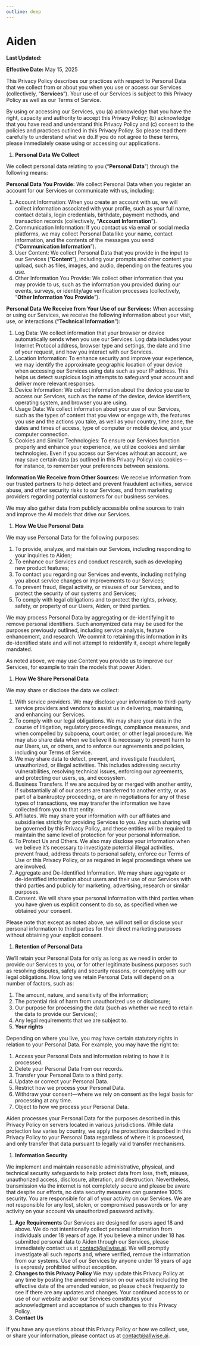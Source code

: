 ```yaml
---
outline: deep
---
```



# Aiden

**Last Updated:**

**Effective Date:** May 15, 2025

This Privacy Policy describes our practices with respect to Personal Data that we collect from or about you when you use or access our Services (collectively, “**Services**”).  Your use of our Services is subject to this Privacy Policy as well as our Terms of Service.

By using or accessing our Services, you (a) acknowledge that you have the right, capacity and authority to accept this Privacy Policy; (b) acknowledge that you have read and understand this Privacy Policy and (c) consent to the policies and practices outlined in this Privacy Policy. So please read them carefully to understand what we do.If you do not agree to these terms, please immediately cease using or accessing our applications.

1. **Personal Data We Collect**

We collect personal data relating to you (“**Personal Data**”) through the following means:

**Personal Data You Provide:** We collect Personal Data when you register an account for our Services or communicate with us, including:

1. Account Information: When you create an account with us, we will collect information associated with your profile, such as your full name, contact details, login credentials, birthdate, payment methods, and transaction records (collectively, “**Account Information**”).
2. Communication Information: If you contact us via email or social media platforms, we may collect Personal Data like your name, contact information, and the contents of the messages you send (“**Communication Information**”).
3. User Content: We collect Personal Data that you provide in the input to our Services (“**Content**”), including your prompts and other content you upload, such as files, images, and audio, depending on the features you use.
4. Other Information You Provide: We collect other information that you may provide to us, such as the information you provided during our events, surveys, or identity/age verification processes (collectively, “**Other Information You Provide**”).

**Personal Data We Receive from Your Use of our Services:** When accessing or using our Services, we receive the following information about your visit, use, or interactions (“**Technical Information**”):

1. Log Data: We collect information that your browser or device automatically sends when you use our Services. Log data includes your Internet Protocol address, browser type and settings, the date and time of your request, and how you interact with our Services.
2. Location Information: To enhance security and improve your experience, we may identify the approximate geographic location of your device when accessing our Services using data such as your IP address. This helps us detect suspicious login attempts to safeguard your account and deliver more relevant responses.
3. Device Information: We collect information about the device you use to access our Services, such as the name of the device, device identifiers, operating system, and browser you are using.
4. Usage Data: We collect information about your use of our Services, such as the types of content that you view or engage with, the features you use and the actions you take, as well as your country, time zone, the dates and times of access, type of computer or mobile device, and your computer connection.
5. Cookies and Similar Technologies: To ensure our Services function properly and enhance your experience, we utilize cookies and similar technologies. Even if you access our Services without an account, we may save certain data (as outlined in this Privacy Policy) via cookies—for instance, to remember your preferences between sessions.

**Information We Receive from Other Sources:** We receive information from our trusted partners to help detect and prevent fraudulent activities, service abuse, and other security risks to our Services, and from marketing providers regarding potential customers for our business services.

We may also gather data from publicly accessible online sources to train and improve the AI models that drive our Services.

1. **How We Use Personal Data**

We may use Personal Data for the following purposes:

1. To provide, analyze, and maintain our Services, including responding to your inquiries to Aiden;
2. To enhance our Services and conduct research, such as developing new product features;
3. To contact you regarding our Services and events, including notifying you about service changes or improvements to our Services;
4. To prevent fraud, illegal activity, or misuses of our Services, and to protect the security of our systems and Services;
5. To comply with legal obligations and to protect the rights, privacy, safety, or property of our Users, Aiden, or third parties.

We may process Personal Data by aggregating or de-identifying it to remove personal identifiers. Such anonymized data may be used for the purposes previously outlined, including service analysis, feature enhancement, and research. We commit to retaining this information in its de-identified state and will not attempt to reidentify it, except where legally mandated.

As noted above, we may use Content you provide us to improve our Services, for example to train the models that power Aiden.

1. **How We Share Personal Data**

We may share or disclose the data we collect:

1. With service providers. We may disclose your information to third-party service providers and vendors to assist us in delivering, maintaining, and enhancing our Services.
2. To comply with our legal obligations. We may share your data in the course of litigation, regulatory proceedings, compliance measures, and when compelled by subpoena, court order, or other legal procedure. We may also share data when we believe it is necessary to prevent harm to our Users, us, or others, and to enforce our agreements and policies, including our Terms of Service.
3. We may share data to detect, prevent, and investigate fraudulent, unauthorized, or illegal activities. This includes addressing security vulnerabilities, resolving technical issues, enforcing our agreements, and protecting our users, us, and ecosystem.
4. Business Transfers. If we are acquired by or merged with another entity, if substantially all of our assets are transferred to another entity, or as part of a bankruptcy proceeding, or are in negotiations for any of these types of transactions, we may transfer the information we have collected from you to that entity.
5. Affiliates. We may share your information with our affiliates and subsidiaries strictly for providing Services to you. Any such sharing will be governed by this Privacy Policy, and these entities will be required to maintain the same level of protection for your personal information.
6. To Protect Us and Others. We also may disclose your information when we believe it’s necessary to investigate potential illegal activities, prevent fraud, address threats to personal safety, enforce our Terms of Use or this Privacy Policy, or as required in legal proceedings where we are involved.
7. Aggregate and De-Identified Information. We may share aggregate or de-identified information about users and their use of our Services with third parties and publicly for marketing, advertising, research or similar purposes.
8. Consent. We will share your personal information with third parties when you have given us explicit consent to do so, as specified when we obtained your consent.

Please note that except as noted above, we will not sell or disclose your personal information to third parties for their direct marketing purposes without obtaining your explicit consent.

1. **Retention of Personal Data**

We’ll retain your Personal Data for only as long as we need in order to provide our Services to you, or for other legitimate business purposes such as resolving disputes, safety and security reasons, or complying with our legal obligations. How long we retain Personal Data will depend on a number of factors, such as:

1. The amount, nature, and sensitivity of the information;
2. The potential risk of harm from unauthorized use or disclosure;
3. Our purpose for processing the data (such as whether we need to retain the data to provide our Services);
4. Any legal requirements that we are subject to.
5. **Your rights**

Depending on where you live, you may have certain statutory rights in relation to your Personal Data. For example, you may have the right to:

1. Access your Personal Data and information relating to how it is processed.
2. Delete your Personal Data from our records.
3. Transfer your Personal Data to a third party.
4. Update or correct your Personal Data.
5. Restrict how we process your Personal Data.
6. Withdraw your consent—where we rely on consent as the legal basis for processing at any time.
7. Object to how we process your Personal Data.

Aiden processes your Personal Data for the purposes described in this Privacy Policy on servers located in various jurisdictions. While data protection law varies by country, we apply the protections described in this Privacy Policy to your Personal Data regardless of where it is processed, and only transfer that data pursuant to legally valid transfer mechanisms.

1. **Information Security**

We implement and maintain reasonable administrative, physical, and technical security safeguards to help protect data from loss, theft, misuse, unauthorized access, disclosure, alteration, and destruction. Nevertheless, transmission via the internet is not completely secure and please be aware that despite our efforts, no data security measures can guarantee 100% security. You are responsible for all of your activity on our Services. We are not responsible for any lost, stolen, or compromised passwords or for any activity on your account via unauthorized password activity.

1. **Age Requirements**
Our Services are designed for users aged 18 and above. We do not intentionally collect personal information from individuals under 18 years of age. If you believe a minor under 18 has submitted personal data to Aiden through our Services, please immediately contact us at [contact@allwise.ai](mailto:contact@allwise.ai). We will promptly investigate all such reports and, where verified, remove the information from our systems. Use of our Services by anyone under 18 years of age is expressly prohibited without exception.
2. **Changes to this Privacy Policy**
We may update this Privacy Policy at any time by posting the amended version on our website including the effective date of the amended version, so please check frequently to see if there are any updates and changes. Your continued access to or use of our website and/or our Services constitutes your acknowledgment and acceptance of such changes to this Privacy Policy.
3. **Contact Us**

If you have any questions about this Privacy Policy or how we collect, use, or share your information, please contact us at [contact@allwise.ai](mailto:contact@allwise.ai).
